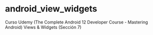 # android_view_widgets
Curso Udemy (The Complete Android 12 Developer Course - Mastering Android) Views &amp; Widgets (Sección 7)
